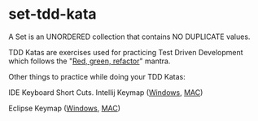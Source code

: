 # set-tdd-kata

A Set is an UNORDERED collection that contains NO DUPLICATE values.


TDD Katas are exercises used for practicing Test Driven Development which follows the
"[Red, green, refactor](http://www.santeon.com/insight-blog/video-and-article/33-insight-blog/video-and-article/229-test-driven-development-red-green-refactor)"
mantra.


Other things to practice while doing your TDD Katas:

IDE Keyboard Short Cuts.
Intellij Keymap ([Windows](https://resources.jetbrains.com/assets/products/intellij-idea/IntelliJIDEA_ReferenceCard.pdf), [MAC](https://resources.jetbrains.com/assets/products/intellij-idea/IntelliJIDEA_ReferenceCard_mac.pdf))

Eclipse Keymap ([Windows](http://eclipse-tools.sourceforge.net/Keyboard_shortcuts_(3.0).pdf), [MAC](https://www.cheatography.com/ankushagarwal11/cheat-sheets/eclipse-mac-os-x/))